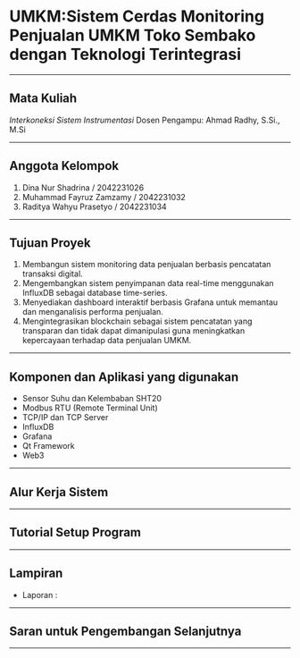 # UMKM:Sistem Cerdas Monitoring Penjualan UMKM Toko Sembako dengan Teknologi Terintegrasi

---

## Mata Kuliah
*Interkoneksi Sistem Instrumentasi* 
Dosen Pengampu: Ahmad Radhy, S.Si., M.Si

---

## Anggota Kelompok

1. Dina Nur Shadrina / 2042231026
2. Muhammad Fayruz Zamzamy / 2042231032
3. Raditya Wahyu Prasetyo / 2042231034

---

## Tujuan Proyek
1.	Membangun sistem monitoring data penjualan berbasis pencatatan transaksi digital.
2.	Mengembangkan sistem penyimpanan data real-time menggunakan InfluxDB sebagai database time-series.
3.	Menyediakan dashboard interaktif berbasis Grafana untuk memantau dan menganalisis performa penjualan.
4.	Mengintegrasikan blockchain sebagai sistem pencatatan yang transparan dan tidak dapat dimanipulasi guna meningkatkan kepercayaan terhadap data penjualan UMKM.


---

## Komponen dan Aplikasi yang digunakan
- Sensor Suhu dan Kelembaban SHT20
- Modbus RTU (Remote Terminal Unit)
- TCP/IP dan TCP Server
- InfluxDB
- Grafana
- Qt Framework
- Web3
  
---

## Alur Kerja Sistem

---

## Tutorial Setup Program

---

## Lampiran 
- Laporan :
  
---

##  Saran untuk Pengembangan Selanjutnya

---
